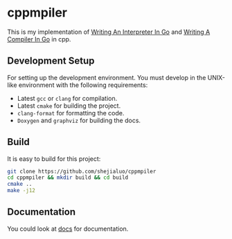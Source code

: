 # cppmpiler

This is my implementation of [Writing An Interpreter In Go](https://interpreterbook.com/)
and [Writing A Compiler In Go](https://compilerbook.com/) in cpp.

## Development Setup

For setting up the development environment. You must develop in the UNIX-like environment with the following requirements:

+ Latest `gcc` or `clang` for compilation.
+ Latest `cmake` for building the project.
+ `clang-format` for formatting the code.
+ `Doxygen` and `graphviz` for building the docs.

## Build

It is easy to build for this project:

```sh
git clone https://github.com/shejialuo/cppmpiler
cd cppmpiler && mkdir build && cd build
cmake ..
make -j12
```

## Documentation

You could look at [docs](https://shejialuo.github.io/cppmpiler/) for documentation.
